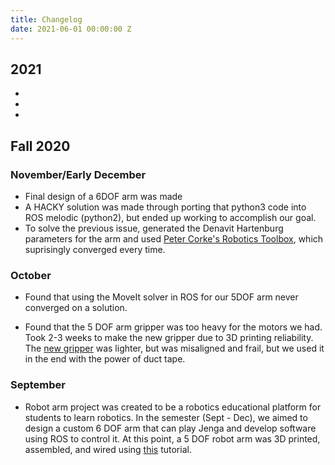 ```yaml
---
title: Changelog
date: 2021-06-01 00:00:00 Z
---
```


## 2021
- 
- 
-
## Fall 2020 

### November/Early December
- Final design of a 6DOF arm was made
- A HACKY solution was made through porting that python3 code into ROS melodic (python2), but ended up working to accomplish our goal. 
- To solve the previous issue, generated the Denavit Hartenburg parameters for the arm and used [Peter Corke's Robotics Toolbox](https://petercorke.com/toolboxes/robotics-toolbox/), which suprisingly converged every time. 

### October
- Found that using the MoveIt solver in ROS for our 5DOF arm never converged on a solution. 

- Found that the 5 DOF arm gripper was too heavy for the motors we had. Took 2-3 weeks to make the new gripper due to 3D printing reliability. The [new gripper]() was lighter, but was misaligned and frail, but we used it in the end with the power of duct tape.

### September
- Robot arm project was created to be a robotics educational platform for students to learn robotics. In the semester (Sept - Dec), we aimed to design a custom 6 DOF arm that can play Jenga and develop software using ROS to control it. At this point, a 5 DOF robot arm was 3D printed, assembled, and wired using [this](https://www.youtube.com/watch?v=_B3gWd3A_SI) tutorial. 
